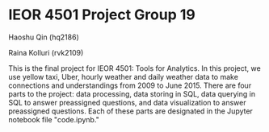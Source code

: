 # IEOR 4501 Project Group 19
Haoshu Qin (hq2186)

Raina Kolluri (rvk2109)


This is the final project for IEOR 4501: Tools for Analytics. In this project, we use yellow taxi, Uber, hourly weather and daily weather data to make connections and understandings from 2009 to June 2015. There are four parts to the project: data processing, data storing in SQL, data querying in SQL to answer preassigned questions, and data visualization to answer preassigned questions. Each of these parts are designated in the Jupyter notebook file "code.ipynb." 
